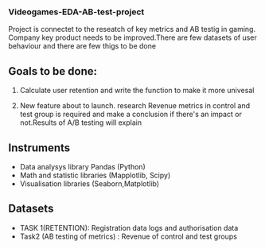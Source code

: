 ### Videogames-EDA-AB-test-project
Project is connectet to the reseatch of key metrics and AB testig in gaming. Company key product needs to be improved.There are few datasets of user behaviour and there are few thigs to be done
  ## Goals to be done:
  1. Calculate user retention and write the function to make it more univesal
  
  2. New feature about to launch. research Revenue metrics in control and test group is required  and make a conclusion if there's an impact or not.Results of A/B testing will explain 

 ## Instruments
 - Data analysys library Pandas (Python)
 - Math and statistic libraries (Mapplotlib, Scipy)
 - Visualisation libraries (Seaborn,Matplotlib)
 ## Datasets 
 - TASK 1(RETENTION): Registration data logs and authorisation data
 - Task2 (AB testing of metrics) : Revenue of control and test groups


